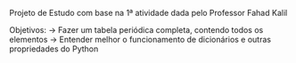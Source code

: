 Projeto de Estudo com base na 1ª atividade dada pelo Professor Fahad Kalil

Objetivos:
-> Fazer um tabela periódica completa, contendo todos os elementos
-> Entender melhor o funcionamento de dicionários e outras propriedades do Python
